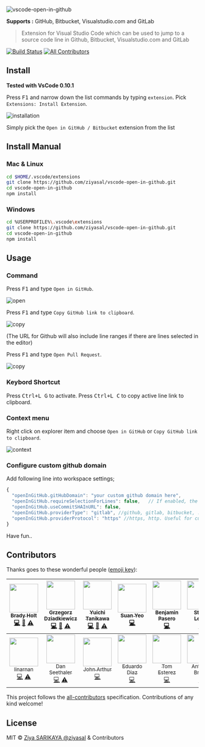 ![vscode-open-in-github](images/icon_200.png?raw=true "Open in GitHub / Bitbucket / visualstudio.com")  

**Supports :** GitHub, Bitbucket, Visualstudio.com and GitLab

> Extension for Visual Studio Code which can be used to jump to a source code line in Github, Bitbucket, Visualstudio.com and GitLab

[![Build Status](https://travis-ci.org/ziyasal/vscode-open-in-github.svg?branch=master)](https://travis-ci.org/ziyasal/vscode-open-in-github) [![All Contributors](https://img.shields.io/badge/all_contributors-13-orange.svg?style=flat-square)](#contributors)

## Install

**Tested with VsCode 0.10.1**  

Press <kbd>F1</kbd> and narrow down the list commands by typing `extension`. Pick `Extensions: Install Extension`.

![installation](screenshots/install.png?raw=true "installation")

Simply pick the `Open in GitHub / Bitbucket` extension from the list

## Install Manual

### Mac & Linux

```sh
cd $HOME/.vscode/extensions
git clone https://github.com/ziyasal/vscode-open-in-github.git
cd vscode-open-in-github
npm install
```

### Windows

```sh
cd %USERPROFILE%\.vscode\extensions
git clone https://github.com/ziyasal/vscode-open-in-github.git
cd vscode-open-in-github
npm install
```

## Usage

### Command

Press <kbd>F1</kbd> and type `Open in GitHub`.

![open](screenshots/open-in-github.png?raw=true "Open function")

Press <kbd>F1</kbd> and type `Copy GitHub link to clipboard`.

![copy](screenshots/copy.png?raw=true "Copy function")

(The URL for Github will also include line ranges if there are lines selected in the editor)

Press <kbd>F1</kbd> and type `Open Pull Request`.

![copy](screenshots/pull-req-cmd.png?raw=true "Copy function")

### Keybord Shortcut

 Press <kbd>Ctrl+L G</kbd> to activate.
 Press <kbd>Ctrl+L C</kbd> to copy active line link to clipboard.

### Context menu

Right click on explorer item and choose `Open in GitHub` or `Copy GitHub link to clipboard`.

![context](screenshots/context-menu.png?raw=true "Context menu options")

### Configure custom github domain

Add following line into workspace settings;

```js
{
  "openInGitHub.gitHubDomain": "your custom github domain here",
  "openInGitHub.requireSelectionForLines": false,   // If enabled, the copied or opened URL won't include line number(s) unless there's an active selection
  "openInGitHub.useCommitSHAInURL": false,
  "openInGitHub.providerType": "gitlab", //github, gitlab, bitbucket, ...
  "openInGitHub.providerProtocol": "https" //https, http. Useful for custom domains that don't support https. Defaults to https.
}
```

Have fun..

## Contributors

Thanks goes to these wonderful people ([emoji key](https://github.com/kentcdodds/all-contributors#emoji-key)):

<!-- ALL-CONTRIBUTORS-LIST:START - Do not remove or modify this section -->
| [<img src="https://avatars0.githubusercontent.com/u/759811?v=4" width="75px;"/><br /><sub>Brady Holt</sub>](https://www.geekytidbits.com)<br />[💻](https://github.com/ziyasal/vscode-open-in-github/commits?author=bradymholt "Code") [📖](https://github.com/ziyasal/vscode-open-in-github/commits?author=bradymholt "Documentation") [⚠️](https://github.com/ziyasal/vscode-open-in-github/commits?author=bradymholt "Tests") | [<img src="https://avatars3.githubusercontent.com/u/8547855?v=4" width="75px;"/><br /><sub>Grzegorz Dziadkiewicz</sub>](https://github.com/gdziadkiewicz)<br />[💻](https://github.com/ziyasal/vscode-open-in-github/commits?author=gdziadkiewicz "Code") [📖](https://github.com/ziyasal/vscode-open-in-github/commits?author=gdziadkiewicz "Documentation") [⚠️](https://github.com/ziyasal/vscode-open-in-github/commits?author=gdziadkiewicz "Tests") | [<img src="https://avatars3.githubusercontent.com/u/1145226?v=4" width="75px;"/><br /><sub>Yuichi Tanikawa</sub>](http://itiut.hatenablog.com/)<br />[💻](https://github.com/ziyasal/vscode-open-in-github/commits?author=itiut "Code") [📖](https://github.com/ziyasal/vscode-open-in-github/commits?author=itiut "Documentation") [⚠️](https://github.com/ziyasal/vscode-open-in-github/commits?author=itiut "Tests") | [<img src="https://avatars2.githubusercontent.com/u/192727?v=4" width="75px;"/><br /><sub>Suan Yeo</sub>](http://suanaikyeo.com)<br />[💻](https://github.com/ziyasal/vscode-open-in-github/commits?author=suan "Code") | [<img src="https://avatars3.githubusercontent.com/u/900690?v=4" width="75px;"/><br /><sub>Benjamin Pasero</sub>](http://code.visualstudio.com)<br />[💻](https://github.com/ziyasal/vscode-open-in-github/commits?author=bpasero "Code") | [<img src="https://avatars1.githubusercontent.com/u/1824461?v=4" width="75px;"/><br /><sub>Stuart Leeks</sub>](http://blogs.msdn.com/stuartleeks)<br />[💻](https://github.com/ziyasal/vscode-open-in-github/commits?author=stuartleeks "Code") | [<img src="https://avatars2.githubusercontent.com/u/1062408?v=4" width="75px;"/><br /><sub>Marvin Hagemeister</sub>](https://marvinhagemeister.github.io)<br />[💻](https://github.com/ziyasal/vscode-open-in-github/commits?author=marvinhagemeister "Code") |
| :---: | :---: | :---: | :---: | :---: | :---: | :---: |
| [<img src="https://avatars2.githubusercontent.com/u/649067?v=4" width="75px;"/><br /><sub>linarnan</sub>](https://github.com/linarnan)<br />[💻](https://github.com/ziyasal/vscode-open-in-github/commits?author=linarnan "Code") [⚠️](https://github.com/ziyasal/vscode-open-in-github/commits?author=linarnan "Tests") | [<img src="https://avatars1.githubusercontent.com/u/11202705?v=4" width="75px;"/><br /><sub>Dan Seethaler</sub>](https://github.com/danseethaler)<br />[💻](https://github.com/ziyasal/vscode-open-in-github/commits?author=danseethaler "Code") [⚠️](https://github.com/ziyasal/vscode-open-in-github/commits?author=danseethaler "Tests") | [<img src="https://avatars1.githubusercontent.com/u/7483101?v=4" width="75px;"/><br /><sub>John Arthur</sub>](https://github.com/johnpaularthur)<br />[💻](https://github.com/ziyasal/vscode-open-in-github/commits?author=johnpaularthur "Code") | [<img src="https://avatars2.githubusercontent.com/u/1424663?v=4" width="75px;"/><br /><sub>Eduardo Diaz</sub>](https://github.com/ziluvatar)<br />[💻](https://github.com/ziyasal/vscode-open-in-github/commits?author=ziluvatar "Code") | [<img src="https://avatars3.githubusercontent.com/u/815236?v=4" width="75px;"/><br /><sub>Tom Esterez</sub>](https://github.com/testerez)<br />[💻](https://github.com/ziyasal/vscode-open-in-github/commits?author=testerez "Code") | [<img src="https://avatars2.githubusercontent.com/u/2149559?v=4" width="75px;"/><br /><sub>Anthony Brown</sub>](https://github.com/antxxxx)<br />[💻](https://github.com/ziyasal/vscode-open-in-github/commits?author=antxxxx "Code") |
<!-- ALL-CONTRIBUTORS-LIST:END -->

This project follows the [all-contributors](https://github.com/kentcdodds/all-contributors) specification. Contributions of any kind welcome!


## License

MIT © [Ziya SARIKAYA @ziyasal](https://github.com/ziyasal) & Contributors
